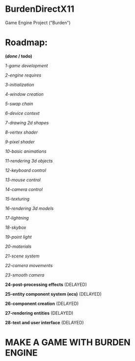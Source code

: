 # BurdenDirectX11
Game Engine Project ("Burden")

# **Roadmap:**
__(*done* / **todo**)__

*1-game development*

*2-engine requires*

*3-initialization*

*4-window creation*

*5-swap chain*

*6-device context*

*7-drawing 2d shapes*

*8-vertex shader*

*9-pixel shader*

*10-basic animations*

*11-rendering 3d objects*

*12-keyboard control*

*13-mouse control*

*14-camera control*

*15-texturing*

*16-rendering 3d models*

*17-lightning*

*18-skybox*

*19-point light*

*20-materials*

*21-scene system*

*22-camera movements*

*23-smooth camera*

**24-post-processing effects** (DELAYED)

**25-entity component system (ecs)** (DELAYED)

**26-component creation** (DELAYED)

**27-rendering entities** (DELAYED)

**28-text and user interface** (DELAYED)

# **MAKE A GAME WITH BURDEN ENGINE**